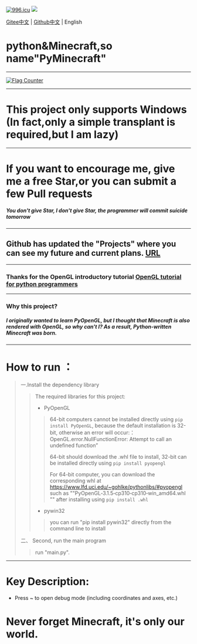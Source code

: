 <a href="https://996.icu"><img src="https://img.shields.io/badge/link-996.icu-red.svg" alt="996.icu" /></a>
<img src="https://img.shields.io/badge/Fast-Based on PyOpenGL-blue.svg" />

[Gitee中文](https://gitee.com/this_is_the_best_name/PyMinecraft/) | [Github中文](https://github.com/chinese-wzq/PyMinecraft/) | English
# python&Minecraft,so name"PyMinecraft"
******************************************************************************
<a href="https://info.flagcounter.com/zBbk"><img src="https://s05.flagcounter.com/map/zBbk/size_l/txt_000000/border_CCCCCC/pageviews_1/viewers_0/flags_0/" alt="Flag Counter" border="0"></a>
******************************************************************************
# This project only supports Windows (In fact,only a simple transplant is required,but I am lazy)
******************************************************************************
# If you want to encourage me, give me a free Star,or you can submit a few Pull requests
##### You don't give Star, I don't give Star, the programmer will commit suicide tomorrow
******************************************************************************
## Github has updated the "Projects" where you can see my future and current plans. [URL](https://github.com/yi-ge-shuai-qi-de-kai-fa-zhe/PyMinecraft/projects/)
******************************************************************************
### Thanks for the OpenGL introductory tutorial [OpenGL tutorial for python programmers](https://blog.csdn.net/xufive/article/details/86565130)
******************************************************************************
### Why this project?
##### I originally wanted to learn PyOpenGL, but I thought that Minecraft is also rendered with OpenGL, so why can't I? As a result, Python-written Minecraft was born.
******************************************************************************

# How to run ：
>一.Install the dependency library
>>The required libraries for this project:
>>* PyOpenGL
>>>64-bit computers cannot be installed directly using `pip install PyOpenGL`, because the default installation is 32-bit, otherwise an error will occur:：OpenGL.error.NullFunctionError: Attempt to call an undefined function”
>>>
>>>64-bit should download the .whl file to install, 32-bit can be installed directly using `pip install pyopengl`
>>>
>>>For 64-bit computer, you can download the corresponding whl at https://www.lfd.uci.edu/~gohlke/pythonlibs/#pyopengl such as ""PyOpenGL‑3.1.5‑cp310‑cp310‑win_amd64.whl "" after installing using `pip install .whl`
>>* pywin32
>>>you can run "pip install pywin32" directly from the command line to install
>
>二、 Second, run the main program
>>run "main.py".
******************************************************************************
# Key Description:
* Press ~ to open debug mode (including coordinates and axes, etc.)
# Never forget Minecraft, it's only our world.
